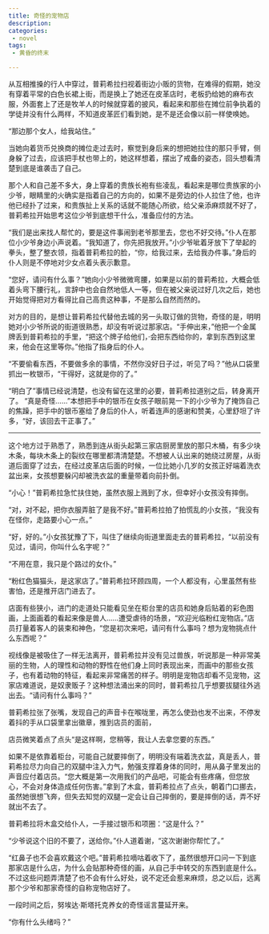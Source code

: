 ```yaml
---
title: 奇怪的宠物店
description:
categories:
 - novel
tags:
 - 黄昏的终末

---
```


从互相推搡的行人中穿过，普莉希拉扫视着街边小贩的货物，在难得的假期，她没有穿着平常的白色长裙上街，而是换上了她还在皮革店时，老板扔给她的麻布衣服，外面套上了还是牧羊人的时候就穿着的披风，看起来和那些在摊位前争执着的学徒并没有什么两样，不知道皮革匠们看到她，是不是还会像以前一样使唤她。

<!-- more -->

“那边那个女人，给我站住。”

当她向着货币兑换商的摊位走过去时，察觉到身后来的想把她拉住的那只手臂，侧身躲了过去，应该把手杖也带上的，她这样想着，摆出了戒备的姿态，回头想看清楚到底是谁袭击了自己。

那个人和自己差不多大，身上穿着的贵族长袍有些凌乱，看起来是哪位贵族家的小少爷，眼睛里的火确实是指着自己的方向的，如果不是旁边的仆人拉住了他，也许他已经扑了过来，和贵族扯上关系的话就不能随心所欲，给父亲添麻烦就不好了，普莉希拉开始思考这位少爷到底想干什么，准备应付的方法。

“我们是出来找人帮忙的，要是这件事闹到老爷那里去，您也不好交待。”仆人在那位小少爷身边小声说着。“我知道了，你先把我放开。”小少爷呲着牙放下了举起的拳头，整了整衣领，指着普莉希拉的脸，“你，给我过来，去给我办件事。”身后的仆人则是不停地对少女点着头表示歉意。

“您好，请问有什么事？”她向小少爷微微弯腰，如果是以前的普莉希拉，大概会低着头弯下腰行礼，言辞中也会自然地低人一等，但在被父亲说过好几次之后，她也开始觉得把对方看得比自己高贵这种事，不是那么自然而然的。

对方的目的，是想让普莉希拉代替他去城的另一头取订做的货物，奇怪的是，明明她对小少爷所说的街道很熟悉，却没有听说过那家店。“手伸出来，”他把一个金属牌丢到普莉希拉的手里，“把这个牌子给他们，·会把东西给你的，拿到东西到这里来，他会在这里等你。”他指了指身后的仆人。

“不要偷看东西，不要做多余的事情，不然你没好日子过，听见了吗？”他从口袋里抓出一枚银币，“干得好，这就是你的了。”

“明白了”事情已经说清楚，也没有留在这里的必要，普莉希拉道别之后，转身离开了。  “真是奇怪……”本想把手中的银币在女孩子眼前晃一下的小少爷为了掩饰自己的焦躁，把手中的银币塞给了身后的仆人，听着连声的感谢和赞美，心里舒坦了许多，“好，该回去干正事了。”

---

这个地方过于熟悉了，熟悉到连从街头起第三家店厨房里放的那只木桶，有多少块木条，每块木条上的裂纹在哪里都清清楚楚。不想被人认出来的她绕过房屋，从街道后面穿了过去，在经过皮革店后面的时候，一位比她小几岁的女孩正好端着洗衣盆出来，女孩想要躲闪却被洗衣盆的重量带着向前扑倒。

“小心！”普莉希拉急忙扶住她，虽然衣服上溅到了水，但幸好小女孩没有摔倒。

“对，对不起，把你衣服弄脏了是我不好。”普莉希拉拍了拍慌乱的小女孩，“我没有在怪你，走路要小心一点。”

“好，好的。”小女孩犹豫了下，叫住了继续向街道里面走去的普莉希拉，“以前没有见过，请问，你叫什么名字呢？”

“不用在意，我只是个路过的女仆。”

 

“粉红色猫猫头，是这家店了。”普莉希拉环顾四周，一个人都没有，心里虽然有些害怕，还是推开店门进去了。

店面有些狭小，进门的走道处只能看见坐在柜台里的店员和她身后贴着的彩色图画，上面画着的看起来像是兽人……遭受虐待的场景，“欢迎光临粉红宠物店。”店员打量着客人的装束和神色，“您是初次来吧，请问有什么事吗？想为宠物挑点什么东西呢？”

视线像是被吸住了一样无法离开，普莉希拉并没有见过兽族，听说那是一种非常美丽的生物，人的理性和动物的野性在他们身上同时表现出来，而画中的那些女孩子，也有着动物的特征，看起来非常痛苦的样子。明明是宠物店却看不见宠物，这家店难道说，是奴隶贩子？这种想法涌出来的同时，普莉希拉几乎想要拔腿往外逃出去。“请问有什么事吗？”

普莉希拉张了张嘴，发现自己的声音卡在喉咙里，再怎么使劲也发不出来，不停发着抖的手从口袋里拿出徽章，推到店员的面前，

店员微笑着点了点头“是这样啊，您稍等，我让人去拿您要的东西。”

如果不是依靠着柜台，可能自己就要摔倒了，明明没有端着洗衣盆，真是丢人，普莉希拉尽力向自己的双腿中注入力气，勉强支撑着身体的同时，用从鼻子里发出的声音应付着店员。“您大概是第一次用我们的产品吧，可能会有些疼痛，但您放心，不会对身体造成任何伤害。”拿到了木盒，普莉希拉点了点头，朝着门口挪去，虽然她很想飞奔，但失去知觉的双腿一定会让自己摔倒的，要是摔倒的话，弄不好就出不去了。

 

普莉希拉将木盒交给仆人，一手接过银币和项圈：“这是什么？”

“少爷说这个旧的不要了，送给你。”仆人道着谢，“这次谢谢你帮忙了。”

“红鼻子也不会喜欢戴这个吧。”普莉希拉嘀咕着收下了，虽然很想开口问一下到底那家店是什么店，为什么会贴那种奇怪的画，从自己手中转交的东西到底是什么。不过这些问题弄清楚了也不会有什么好处，说不定还会惹来麻烦，总之以后，远离那个少爷和那家奇怪的自称宠物店好了。

 

一段时间之后，努埃达·斯塔托克养女的奇怪谣言蔓延开来。

“你有什么头绪吗？”

 